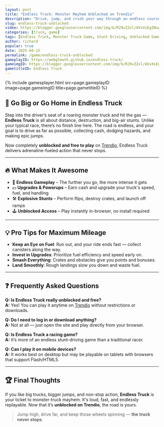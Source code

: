 ```yaml
---
layout: post
title: "Endless Truck: Monster Mayhem Unblocked on Trendio"
description: "Drive, jump, and crush your way through an endless course in Endless Truck — the fast-paced stunt game now unblocked and free to play on Trendio."
slug: endless-truck-unblocked
video: https://blogger.googleusercontent.com/img/b/R29vZ2xl/AVvXsEgZWuAUTS-oR2ArIcuHlbhEuEUYtmMopwKcxYaPXQa6YdVjSRjIJN4kuLV6FNE3BEeGlo7gvbA9WGrM2XfnOcAFBWmpj52P5gLdDabp2U2HD2BZomigxiA1_jxj2UakHXvwaJvYZK176Obd9pxBoUc2a9kQ3Fc3IUpNFfjDSYiVeomiDdXE22N9S9NHGeU/s512/endless-truck-logo.webp
categories: [truck, game]
tags: [Endless Truck, Monster Truck Game, Stunt Driving, Unblocked Games, Arcade Racing]
author: richard
popular: true
date: 2025-04-15
permalink: /game/endless-truck-unblocked
gameplayID: https://webglmath.github.io/endless-truck/
gameimgID: https://blogger.googleusercontent.com/img/b/R29vZ2xl/AVvXsEgZWuAUTS-oR2ArIcuHlbhEuEUYtmMopwKcxYaPXQa6YdVjSRjIJN4kuLV6FNE3BEeGlo7gvbA9WGrM2XfnOcAFBWmpj52P5gLdDabp2U2HD2BZomigxiA1_jxj2UakHXvwaJvYZK176Obd9pxBoUc2a9kQ3Fc3IUpNFfjDSYiVeomiDdXE22N9S9NHGeU/s512/endless-truck-logo.webp
gametitleID: Endless Truck
---
```


{% include gamesplayer.html
  src=page.gameplayID
  image=page.gameimgID
  title=page.gametitleID
%}

## 🚚 Go Big or Go Home in Endless Truck

Step into the driver’s seat of a roaring monster truck and hit the gas — **Endless Truck** is all about distance, destruction, and big-air stunts. Unlike your typical race, there’s no finish line here. The road is endless, and your goal is to drive as far as possible, collecting cash, dodging hazards, and making epic jumps.

Now completely **unblocked and free to play** on [Trendio](https://www.trendio.homes/), Endless Truck delivers adrenaline-fueled action that never stops.

---

## 🔥 What Makes It Awesome

- 🏁 **Endless Gameplay** – The further you go, the more intense it gets
- 💵 **Upgrades & Powerups** – Earn cash and upgrade your truck's speed, fuel, and handling
- 🛠️ **Explosive Stunts** – Perform flips, destroy crates, and launch off ramps
- 🕹️ **Unblocked Access** – Play instantly in-browser, no install required

---

## 💡 Pro Tips for Maximum Mileage

- **Keep an Eye on Fuel**: Run out, and your ride ends fast — collect canisters along the way.
- **Invest in Upgrades**: Prioritize fuel efficiency and speed early on.
- **Smash Everything**: Crates and obstacles give you points and bonuses.
- **Land Smoothly**: Rough landings slow you down and waste fuel.

---

## ❓ Frequently Asked Questions

**Q: Is Endless Truck really unblocked and free?**  
**A:** Yes! You can play it anytime on [Trendio](https://www.trendio.homes/) without restrictions or downloads.

**Q: Do I need to log in or download anything?**  
**A:** Not at all — just open the site and play directly from your browser.

**Q: Is Endless Truck a racing game?**  
**A:** It’s more of an endless stunt-driving game than a traditional racer.

**Q: Can I play it on mobile devices?**  
**A:** It works best on desktop but may be playable on tablets with browsers that support Flash/HTML5.

---

## 🏆 Final Thoughts

If you like big trucks, bigger jumps, and non-stop action, **Endless Truck** is your ticket to monster-truck mayhem. It's loud, fast, and endlessly replayable. Now that it’s **unblocked on Trendio**, the road is yours.

> Jump high, drive far, and keep those wheels spinning — **the truck never stops**.
